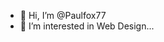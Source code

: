 - 👋 Hi, I’m @Paulfox77
- 👀 I’m interested in Web Design...

<!---
Paulfox77/Paulfox77 is a ✨ special ✨ repository because its `README.md` (this file) appears on your GitHub profile.
You can click the Preview link to take a look at your changes.
--->
